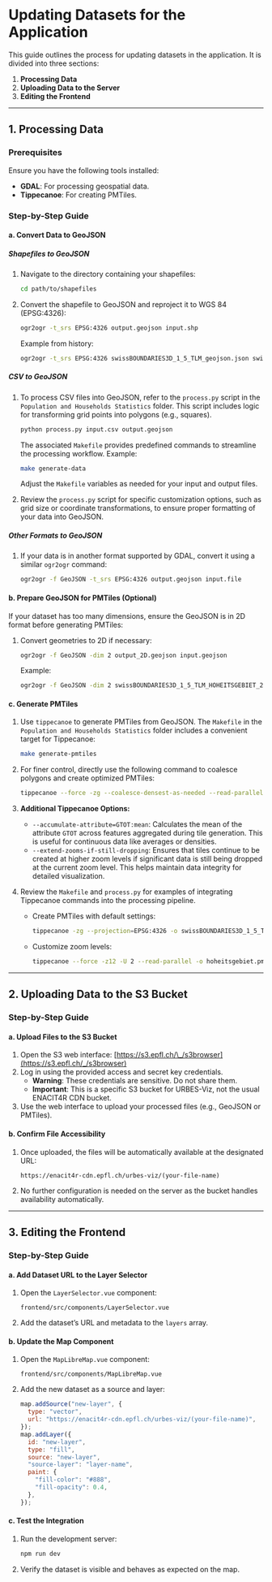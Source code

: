 # Updating Datasets for the Application

This guide outlines the process for updating datasets in the application. It is divided into three sections:

1. **Processing Data**
2. **Uploading Data to the Server**
3. **Editing the Frontend**

---

## 1. Processing Data

### Prerequisites

Ensure you have the following tools installed:

- **GDAL**: For processing geospatial data.
- **Tippecanoe**: For creating PMTiles.

### Step-by-Step Guide

#### a. Convert Data to GeoJSON

##### Shapefiles to GeoJSON

1. Navigate to the directory containing your shapefiles:
   ```bash
   cd path/to/shapefiles
   ```
2. Convert the shapefile to GeoJSON and reproject it to WGS 84 (EPSG:4326):
   ```bash
   ogr2ogr -t_srs EPSG:4326 output.geojson input.shp
   ```
   Example from history:
   ```bash
   ogr2ogr -t_srs EPSG:4326 swissBOUNDARIES3D_1_5_TLM_geojson.json swissBOUNDARIES3D_1_5_TLM_HOHEITSGEBIET.shp
   ```

##### CSV to GeoJSON

1. To process CSV files into GeoJSON, refer to the `process.py` script in the `Population and Households Statistics` folder. This script includes logic for transforming grid points into polygons (e.g., squares).

   ```bash
   python process.py input.csv output.geojson
   ```

   The associated `Makefile` provides predefined commands to streamline the processing workflow. Example:

   ```bash
   make generate-data
   ```

   Adjust the `Makefile` variables as needed for your input and output files.

2. Review the `process.py` script for specific customization options, such as grid size or coordinate transformations, to ensure proper formatting of your data into GeoJSON.

##### Other Formats to GeoJSON

1. If your data is in another format supported by GDAL, convert it using a similar `ogr2ogr` command:
   ```bash
   ogr2ogr -f GeoJSON -t_srs EPSG:4326 output.geojson input.file
   ```

#### b. Prepare GeoJSON for PMTiles (Optional)

If your dataset has too many dimensions, ensure the GeoJSON is in 2D format before generating PMTiles:

1. Convert geometries to 2D if necessary:
   ```bash
   ogr2ogr -f GeoJSON -dim 2 output_2D.geojson input.geojson
   ```
   Example:
   ```bash
   ogr2ogr -f GeoJSON -dim 2 swissBOUNDARIES3D_1_5_TLM_HOHEITSGEBIET_2D.geojson swissBOUNDARIES3D_1_5_TLM_HOHEITSGEBIET.geojson
   ```

#### c. Generate PMTiles

1. Use `tippecanoe` to generate PMTiles from GeoJSON. The `Makefile` in the `Population and Households Statistics` folder includes a convenient target for Tippecanoe:

   ```bash
   make generate-pmtiles
   ```

2. For finer control, directly use the following command to coalesce polygons and create optimized PMTiles:

   ```bash
   tippecanoe --force -zg --coalesce-densest-as-needed --read-parallel -o output.pmtiles input.geojson
   ```

3. **Additional Tippecanoe Options:**

   - `--accumulate-attribute=GTOT:mean`: Calculates the mean of the attribute `GTOT` across features aggregated during tile generation. This is useful for continuous data like averages or densities.
   - `--extend-zooms-if-still-dropping`: Ensures that tiles continue to be created at higher zoom levels if significant data is still being dropped at the current zoom level. This helps maintain data integrity for detailed visualization.

4. Review the `Makefile` and `process.py` for examples of integrating Tippecanoe commands into the processing pipeline.
   - Create PMTiles with default settings:
     ```bash
     tippecanoe -zg --projection=EPSG:4326 -o swissBOUNDARIES3D_1_5_TLM_tiles.pmtiles -l swissBOUNDARIES3D_1_5_TLM_geojson.json
     ```
   - Customize zoom levels:
     ```bash
     tippecanoe --force -z12 -U 2 --read-parallel -o hoheitsgebiet.pmtiles swissBOUNDARIES3D_1_5_TLM_HOHEITSGEBIET_2D.geojson
     ```

---

## 2. Uploading Data to the S3 Bucket

### Step-by-Step Guide

#### a. Upload Files to the S3 Bucket

1. Open the S3 web interface: [https://s3.epfl.ch/\_/s3browser](https://s3.epfl.ch/_/s3browser)
2. Log in using the provided access and secret key credentials.
   - **Warning**: These credentials are sensitive. Do not share them.
   - **Important**: This is a specific S3 bucket for URBES-Viz, not the usual ENACIT4R CDN bucket.
3. Use the web interface to upload your processed files (e.g., GeoJSON or PMTiles).

#### b. Confirm File Accessibility

1. Once uploaded, the files will be automatically available at the designated URL:
   ```
   https://enacit4r-cdn.epfl.ch/urbes-viz/(your-file-name)
   ```
2. No further configuration is needed on the server as the bucket handles availability automatically.

---

## 3. Editing the Frontend

### Step-by-Step Guide

#### a. Add Dataset URL to the Layer Selector

1. Open the `LayerSelector.vue` component:
   ```
   frontend/src/components/LayerSelector.vue
   ```
2. Add the dataset’s URL and metadata to the `layers` array.

#### b. Update the Map Component

1. Open the `MapLibreMap.vue` component:
   ```
   frontend/src/components/MapLibreMap.vue
   ```
2. Add the new dataset as a source and layer:
   ```javascript
   map.addSource("new-layer", {
     type: "vector",
     url: "https://enacit4r-cdn.epfl.ch/urbes-viz/(your-file-name)",
   });
   map.addLayer({
     id: "new-layer",
     type: "fill",
     source: "new-layer",
     "source-layer": "layer-name",
     paint: {
       "fill-color": "#888",
       "fill-opacity": 0.4,
     },
   });
   ```

#### c. Test the Integration

1. Run the development server:
   ```bash
   npm run dev
   ```
2. Verify the dataset is visible and behaves as expected on the map.
